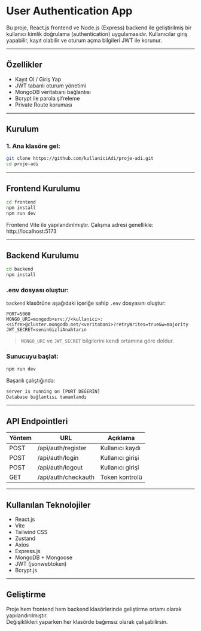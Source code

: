 # User Authentication App

Bu proje, React.js frontend ve Node.js (Express) backend ile geliştirilmiş bir kullanıcı kimlik doğrulama (authentication) uygulamasıdır. Kullanıcılar giriş yapabilir, kayıt olabilir ve oturum açma bilgileri JWT ile korunur.

---

## Özellikler

- Kayıt Ol / Giriş Yap
- JWT tabanlı oturum yönetimi
- MongoDB veritabanı bağlantısı
- Bcrypt ile parola şifreleme
- Private Route koruması

---

## Kurulum

### 1. Ana klasöre gel:

```bash
git clone https://github.com/kullaniciAdi/proje-adi.git
cd proje-adi
```

---

## Frontend Kurulumu

```bash
cd frontend
npm install
npm run dev
```

Frontend Vite ile yapılandırılmıştır. Çalışma adresi genellikle:  
http://localhost:5173

---

## Backend Kurulumu

```bash
cd backend
npm install
```

### .env dosyası oluştur:

`backend` klasörüne aşağıdaki içeriğe sahip `.env` dosyasını oluştur:

```env
PORT=5000
MONGO_URI=mongodb+srv://<kullanici>:<sifre>@cluster.mongodb.net/<veritabani>?retryWrites=true&w=majority
JWT_SECRET=seninGizliAnahtarın
```

> `MONGO_URI` ve `JWT_SECRET` bilgilerini kendi ortamına göre doldur.

### Sunucuyu başlat:

```bash
npm run dev
```

Başarılı çalıştığında:

```bash
server is running on [PORT DEĞERİN]
Database bağlantısı tamamlandı
```

---

## API Endpointleri

| Yöntem | URL                 | Açıklama          |
|--------|---------------------|-------------------|
| POST   | /api/auth/register  | Kullanıcı kaydı   |
| POST   | /api/auth/login     | Kullanıcı girişi  |
| POST   | /api/auth/logout    | Kullanıcı girişi  |
| GET    | /api/auth/checkauth | Token kontrolü    |

---

## Kullanılan Teknolojiler

- React.js
- Vite
- Tailwind CSS
- Zustand
- Axios
- Express.js
- MongoDB + Mongoose
- JWT (jsonwebtoken)
- Bcrypt.js

---

## Geliştirme

Proje hem frontend hem backend klasörlerinde geliştirme ortamı olarak yapılandırılmıştır.  
Değişiklikleri yaparken her klasörde bağımsız olarak çalışabilirsin.

